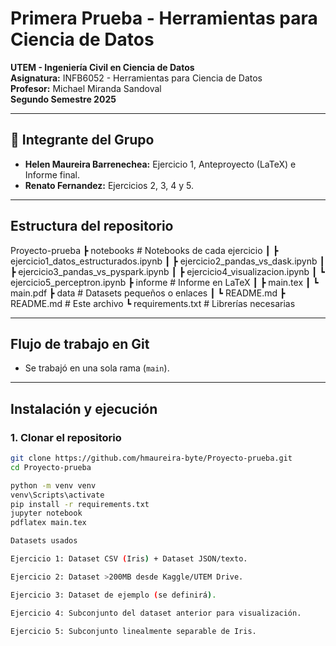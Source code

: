 # Primera Prueba - Herramientas para Ciencia de Datos
**UTEM - Ingeniería Civil en Ciencia de Datos**  
**Asignatura:** INFB6052 - Herramientas para Ciencia de Datos  
**Profesor:** Michael Miranda Sandoval  
**Segundo Semestre 2025**

---

## 📌 Integrante del Grupo
- **Helen Maureira Barrenechea:** Ejercicio 1, Anteproyecto (LaTeX) e Informe final.
- **Renato Fernandez:** Ejercicios 2, 3, 4 y 5.

---

## Estructura del repositorio
Proyecto-prueba
┣ notebooks # Notebooks de cada ejercicio
┃ ┣ ejercicio1_datos_estructurados.ipynb
┃ ┣ ejercicio2_pandas_vs_dask.ipynb
┃ ┣ ejercicio3_pandas_vs_pyspark.ipynb
┃ ┣ ejercicio4_visualizacion.ipynb
┃ ┗ ejercicio5_perceptron.ipynb
┣ informe # Informe en LaTeX
┃ ┣ main.tex
┃ ┗ main.pdf
┣ data # Datasets pequeños o enlaces
┃ ┗ README.md
┣ README.md # Este archivo
┗ requirements.txt # Librerías necesarias

---

## Flujo de trabajo en Git
- Se trabajó en una sola rama (`main`).

---

## Instalación y ejecución

### 1. Clonar el repositorio
```bash
git clone https://github.com/hmaureira-byte/Proyecto-prueba.git
cd Proyecto-prueba

python -m venv venv
venv\Scripts\activate
pip install -r requirements.txt
jupyter notebook
pdflatex main.tex

Datasets usados

Ejercicio 1: Dataset CSV (Iris) + Dataset JSON/texto.

Ejercicio 2: Dataset >200MB desde Kaggle/UTEM Drive.

Ejercicio 3: Dataset de ejemplo (se definirá).

Ejercicio 4: Subconjunto del dataset anterior para visualización.

Ejercicio 5: Subconjunto linealmente separable de Iris.



